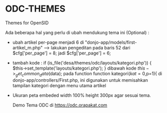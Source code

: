# ODC-THEMES
Themes for OpenSID

Ada beberapa hal yang perlu di ubah mendukung tema ini (Optional) :
- ubah artikel per-page menjadi 6 di "donjo-app/models/first-artikel_m.php" --> lakukan pengeditan pada baris 52 dari $cfg['per_page'] = 8; jadi $cfg['per_page'] = 6;
- tambah kode :
		if (is_file('desa/themes/odc/layouts/kategori.php')) {
			$this->set_template('layouts/kategori.php');
		}
  dibawah kode $this->_get_common_data($data); pada function function kategori($kat=0,$p=1){ di donjo-app/controllers/First.php,	ini digunakan untuk memisahkan tampilan kategori dengan menu utama artikel
- Ukuran peta embeded width 100% height 300px agar sesuai tema.


  Demo Tema ODC di https://odc.orapakat.com
